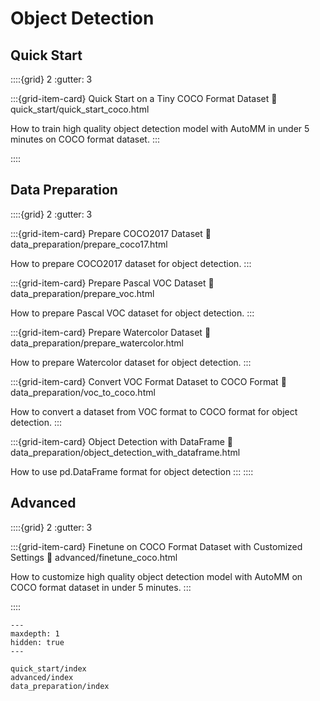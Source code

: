 # Object Detection

## Quick Start

::::{grid} 2
  :gutter: 3

:::{grid-item-card} Quick Start on a Tiny COCO Format Dataset
  :link: quick_start/quick_start_coco.html

  How to train high quality object detection model with AutoMM in under 5 minutes on COCO format dataset.
:::

::::

## Data Preparation

::::{grid} 2
  :gutter: 3

:::{grid-item-card} Prepare COCO2017 Dataset
  :link: data_preparation/prepare_coco17.html

  How to prepare COCO2017 dataset for object detection.
:::

:::{grid-item-card} Prepare Pascal VOC Dataset
  :link: data_preparation/prepare_voc.html

  How to prepare Pascal VOC dataset for object detection.
:::

:::{grid-item-card} Prepare Watercolor Dataset
  :link: data_preparation/prepare_watercolor.html

  How to prepare Watercolor dataset for object detection.
:::

:::{grid-item-card} Convert VOC Format Dataset to COCO Format
  :link: data_preparation/voc_to_coco.html

  How to convert a dataset from VOC format to COCO format for object detection.
:::

:::{grid-item-card} Object Detection with DataFrame
  :link: data_preparation/object_detection_with_dataframe.html

  How to use pd.DataFrame format for object detection
:::
::::

## Advanced

::::{grid} 2
  :gutter: 3

:::{grid-item-card} Finetune on COCO Format Dataset with Customized Settings
  :link: advanced/finetune_coco.html

  How to customize high quality object detection model with AutoMM on COCO format dataset in under 5 minutes.
:::

::::

```{toctree}
---
maxdepth: 1
hidden: true
---

quick_start/index
advanced/index
data_preparation/index
```
